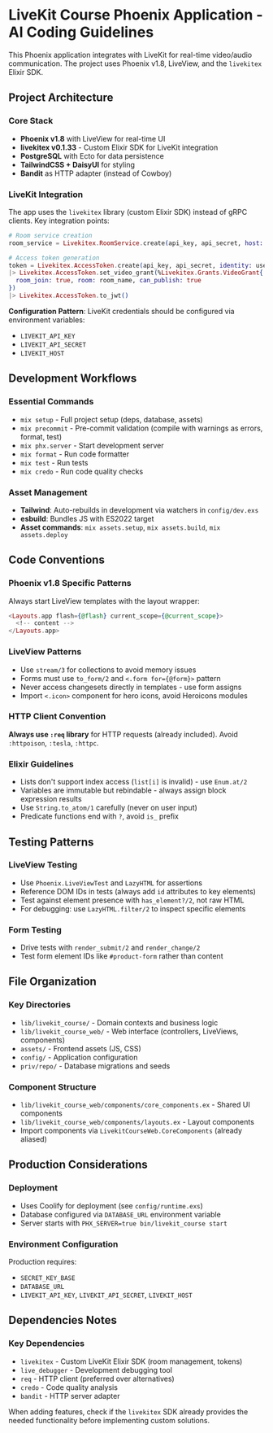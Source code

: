 # LiveKit Course Phoenix Application - AI Coding Guidelines

This Phoenix application integrates with LiveKit for real-time video/audio communication. The project uses Phoenix v1.8, LiveView, and the `livekitex` Elixir SDK.

## Project Architecture

### Core Stack
- **Phoenix v1.8** with LiveView for real-time UI
- **livekitex v0.1.33** - Custom Elixir SDK for LiveKit integration
- **PostgreSQL** with Ecto for data persistence
- **TailwindCSS + DaisyUI** for styling
- **Bandit** as HTTP adapter (instead of Cowboy)

### LiveKit Integration
The app uses the `livekitex` library (custom Elixir SDK) instead of gRPC clients. Key integration points:

```elixir
# Room service creation
room_service = Livekitex.RoomService.create(api_key, api_secret, host: host)

# Access token generation
token = Livekitex.AccessToken.create(api_key, api_secret, identity: user_id)
|> Livekitex.AccessToken.set_video_grant(%Livekitex.Grants.VideoGrant{
  room_join: true, room: room_name, can_publish: true
})
|> Livekitex.AccessToken.to_jwt()
```

**Configuration Pattern**: LiveKit credentials should be configured via environment variables:
- `LIVEKIT_API_KEY`
- `LIVEKIT_API_SECRET`
- `LIVEKIT_HOST`

## Development Workflows

### Essential Commands
- `mix setup` - Full project setup (deps, database, assets)
- `mix precommit` - Pre-commit validation (compile with warnings as errors, format, test)
- `mix phx.server` - Start development server
- `mix format` - Run code formatter
- `mix test` - Run tests
- `mix credo` - Run code quality checks

### Asset Management
- **Tailwind**: Auto-rebuilds in development via watchers in `config/dev.exs`
- **esbuild**: Bundles JS with ES2022 target
- **Asset commands**: `mix assets.setup`, `mix assets.build`, `mix assets.deploy`

## Code Conventions

### Phoenix v1.8 Specific Patterns
Always start LiveView templates with the layout wrapper:
```heex
<Layouts.app flash={@flash} current_scope={@current_scope}>
  <!-- content -->
</Layouts.app>
```

### LiveView Patterns
- Use `stream/3` for collections to avoid memory issues
- Forms must use `to_form/2` and `<.form for={@form}>` pattern
- Never access changesets directly in templates - use form assigns
- Import `<.icon>` component for hero icons, avoid Heroicons modules

### HTTP Client Convention
**Always use `:req` library** for HTTP requests (already included). Avoid `:httpoison`, `:tesla`, `:httpc`.

### Elixir Guidelines
- Lists don't support index access (`list[i]` is invalid) - use `Enum.at/2`
- Variables are immutable but rebindable - always assign block expression results
- Use `String.to_atom/1` carefully (never on user input)
- Predicate functions end with `?`, avoid `is_` prefix

## Testing Patterns

### LiveView Testing
- Use `Phoenix.LiveViewTest` and `LazyHTML` for assertions
- Reference DOM IDs in tests (always add `id` attributes to key elements)
- Test against element presence with `has_element?/2`, not raw HTML
- For debugging: use `LazyHTML.filter/2` to inspect specific elements

### Form Testing
- Drive tests with `render_submit/2` and `render_change/2`
- Test form element IDs like `#product-form` rather than content

## File Organization

### Key Directories
- `lib/livekit_course/` - Domain contexts and business logic
- `lib/livekit_course_web/` - Web interface (controllers, LiveViews, components)
- `assets/` - Frontend assets (JS, CSS)
- `config/` - Application configuration
- `priv/repo/` - Database migrations and seeds

### Component Structure
- `lib/livekit_course_web/components/core_components.ex` - Shared UI components
- `lib/livekit_course_web/components/layouts.ex` - Layout components
- Import components via `LivekitCourseWeb.CoreComponents` (already aliased)

## Production Considerations

### Deployment
- Uses Coolify for deployment (see `config/runtime.exs`)
- Database configured via `DATABASE_URL` environment variable
- Server starts with `PHX_SERVER=true bin/livekit_course start`

### Environment Configuration
Production requires:
- `SECRET_KEY_BASE`
- `DATABASE_URL`
- `LIVEKIT_API_KEY`, `LIVEKIT_API_SECRET`, `LIVEKIT_HOST`

## Dependencies Notes

### Key Dependencies
- `livekitex` - Custom LiveKit Elixir SDK (room management, tokens)
- `live_debugger` - Development debugging tool
- `req` - HTTP client (preferred over alternatives)
- `credo` - Code quality analysis
- `bandit` - HTTP server adapter

When adding features, check if the `livekitex` SDK already provides the needed functionality before implementing custom solutions.
